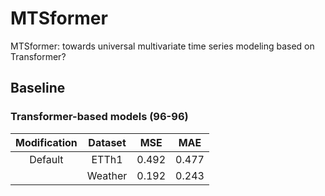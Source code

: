 # MTSformer
MTSformer: towards universal multivariate time series modeling based on Transformer?

## Baseline
### Transformer-based models (96-96)

|Modification|Dataset|MSE|MAE
|:-:|:-:|:-:|:-:
|Default|ETTh1|0.492|0.477
||Weather|0.192|0.243
